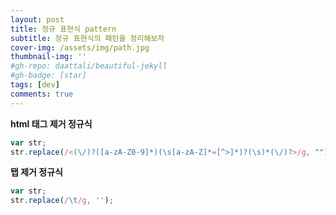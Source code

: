 ```yaml
---
layout: post
title: 정규 표현식 pattern
subtitle: 정규 표현식의 패턴을 정리해보자
cover-img: /assets/img/path.jpg
thumbnail-img: ''
#gh-repo: daattali/beautiful-jekyll
#gh-badge: [star]
tags: [dev]
comments: true
---
```


**html 태그 제거 정규식**
```javascript
var str;
str.replace(/<(\/)?([a-zA-Z0-9]*)(\s[a-zA-Z]*=[^>]*)?(\s)*(\/)?>/g, "");
```

**탭 제거 정규식**
```javascript
var str;
str.replace(/\t/g, '');
```

